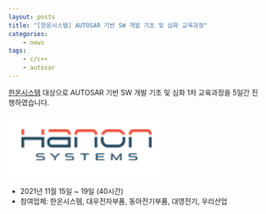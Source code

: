```yaml
---
layout: posts
title: "[한온시스템] AUTOSAR 기반 SW 개발 기초 및 심화 교육과정"
categories: 
    - news
tags: 
    - c/c++
    - autosar
---
```


[한온시스템](https://www.hanonsystems.com/) 대상으로 AUTOSAR 기반 SW 개발 기초 및 심화 1차 교육과정을 5일간 진행하였습니다.

![Hanon logo](/assets/img/post/hanon_logo.png)

- 2021년 11월 15일 ~ 19일 (40시간)
- 참여업체: 한온시스템, 대우전자부품, 동아전기부품, 대영전기, 우리산업




